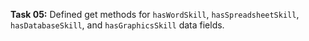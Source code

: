 **Task 05:**  Defined get methods for `hasWordSkill`, `hasSpreadsheetSkill`, `hasDatabaseSkill`, and `hasGraphicsSkill` data fields. 